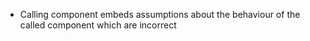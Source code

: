 - Calling component embeds assumptions about the behaviour of the called component which are incorrect